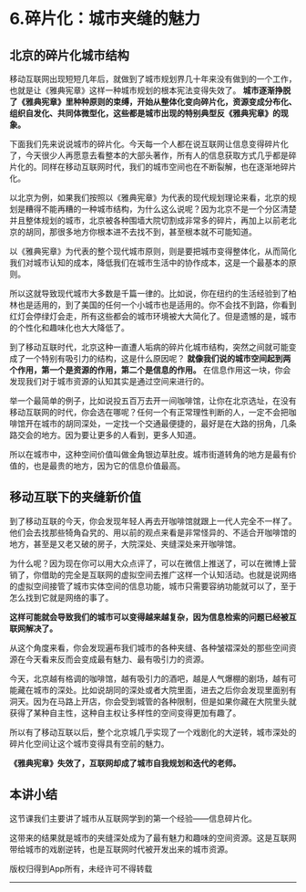 # 6.碎片化：城市夹缝的魅力

## 北京的碎片化城市结构

移动互联网出现短短几年后，就做到了城市规划界几十年来没有做到的一个工作，也就是让《雅典宪章》这样一种城市规划的根本宪法变得失效了。 **城市逐渐挣脱了《雅典宪章》里种种原则的束缚，开始从整体化变向碎片化，资源变成分布化、组织自发化、共同体微型化，这些都是城市出现的特别典型反《雅典宪章》的现象。**  

下面我们先来说说城市的碎片化。今天每一个人都在说互联网让信息变得碎片化了，今天很少人再愿意去看整本的大部头著作，所有人的信息获取方式几乎都是碎片化的。同样在移动互联网时代，我们的城市空间也在不断裂解，也在逐渐地碎片化。

以北京为例，如果我们按照以《雅典宪章》为代表的现代规划理论来看，北京的规划是糟得不能再糟的一种城市结构，为什么这么说呢？因为北京不是一个分区清楚并且整体规划的城市，北京被各种围墙大院切割成非常多的碎片，再加上以前老北京的胡同，那很多地方你根本进不去找不到，甚至根本就不可能知道。

以《雅典宪章》为代表的整个现代城市原则，则是要把城市变得整体化，从而简化我们对城市认知的成本，降低我们在城市生活中的协作成本，这是一个最基本的原则。

所以这就导致现代城市大多数是千篇一律的。比如说，你在纽约的生活经验到了柏林也是适用的，到了美国的任何一个小城市也是适用的。你不会找不到路，你看到红灯会停绿灯会走，所有这些都会的城市环境被大大简化了。但是遗憾的是，城市的个性化和趣味化也大大降低了。

到了移动互联时代，北京这种一直遭人垢病的碎片化城市结构，突然之间就可能变成了一个特别有吸引力的结构，这是什么原因呢？ **就像我们说的城市空间起到两个作用，第一个是资源的作用，第二个是信息的作用。** 在信息作用这一块，你会发现我们对于城市资源的认知其实是通过空间来进行的。

举一个最简单的例子，比如说投五百万去开一间咖啡馆，让你在北京选址，在没有移动互联网的时代，你会选在哪呢？任何一个有正常理性判断的人，一定不会把咖啡馆开在城市的胡同深处，一定找一个交通最便捷的，最好是在大路的拐角，几条路交会的地方。因为要让更多的人看到，更多人知道。

所以在城市中，这种空间价值叫做金角银边草肚皮。城市街道转角的地方是最有价值的，也是最贵的地方，因为它的信息价值最高。

## 移动互联下的夹缝新价值

到了移动互联的今天，你会发现年轻人再去开咖啡馆就跟上一代人完全不一样了。他们会去找那些犄角旮旯的、用以前的观点来看是非常怪异的、不适合开咖啡馆的地方，甚至是又老又破的房子，大院深处、夹缝深处来开咖啡馆。

为什么呢？因为现在你可以用大众点评了，可以在微信上推送了，可以在微博上营销了，你借助的完全是互联网的虚拟空间去推广这样一个认知活动。也就是说网络的虚拟空间接管了城市实体空间的信息功能，城市只需要容纳功能就可以了，至于怎么找到它就是网络的事了。

 **这样可能就会导致我们的城市可以变得越来越复杂，因为信息检索的问题已经被互联网解决了。**

从这个角度来看，你会发现遍布我们城市的各种夹缝、各种皱褶深处的那些空间资源在今天看来反而会变成最有魅力、最有吸引力的资源。

今天，北京越有格调的咖啡馆，越有吸引力的酒吧，越是人气爆棚的剧场，越有可能藏在城市的深处。比如说胡同的深处或者大院里面，进去之后你会发现里面别有洞天。因为在马路上开店，你会受到城管的各种限制，但是如果你藏在大院里头就获得了某种自主性，这种自主权让多样性的空间变得更加有趣了。

所以有了移动互联以后，整个北京城几乎实现了一个戏剧化的大逆转，城市深处的碎片化空间让这个城市变得具有空前的魅力。

 **《雅典宪章》失效了，互联网却成了城市自我规划和迭代的老师。**

## 本讲小结

这节课我们主要讲了城市从互联网学到的第一个经验——信息碎片化。

这带来的结果就是城市的夹缝深处成为了最有魅力和趣味的空间资源。这是互联网带给城市的戏剧逆转，也是互联网时代被开发出来的城市资源。

版权归得到App所有，未经许可不得转载

---
